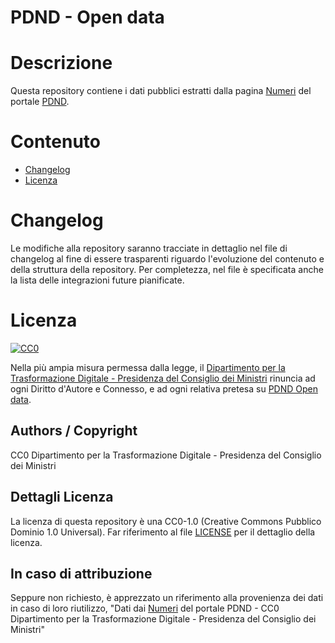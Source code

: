 # PDND - Open data

# Descrizione

Questa repository contiene i dati pubblici estratti dalla pagina [Numeri](https://www.interop.pagopa.it/numeri) del portale [PDND](https://www.interop.pagopa.it). 

# Contenuto

- [Changelog](#changelog)
- [Licenza](#licenza)

# Changelog

Le modifiche alla repository saranno tracciate in dettaglio nel file di changelog al fine di essere trasparenti riguardo l'evoluzione del contenuto e della struttura della repository. Per completezza, nel file è specificata anche la lista delle integrazioni future pianificate.

# Licenza 

<p xmlns:dct="http://purl.org/dc/terms/" xmlns:vcard="http://www.w3.org/2001/vcard-rdf/3.0#">
  <a rel="license"
     href="http://creativecommons.org/publicdomain/zero/1.0/">
    <img src="http://i.creativecommons.org/p/zero/1.0/88x31.png" style="border-style: none;" alt="CC0" />
  </a>
  <br />

Nella più ampia misura permessa dalla legge, il [Dipartimento per la Trasformazione Digitale - Presidenza del Consiglio dei Ministri](https://www.innovazione.gov.it/) rinuncia ad ogni Diritto d'Autore e Connesso, e ad ogni relativa pretesa su [PDND Open data](https://github.com/italia/pdnd-opendata).

## Authors / Copyright

CC0 Dipartimento per la Trasformazione Digitale - Presidenza del Consiglio dei Ministri

## Dettagli Licenza

La licenza di questa repository è una CC0-1.0 (Creative Commons Pubblico Dominio 1.0 Universal).
Far riferimento al file [LICENSE](https://github.com/italia/pdnd-opendata/blob/main/LICENSE) per il dettaglio della licenza.

## In caso di attribuzione

Seppure non richiesto, è apprezzato un riferimento alla provenienza dei dati in caso di loro riutilizzo, "Dati dai [Numeri](https://www.interop.pagopa.it/numeri) del portale PDND - CC0 Dipartimento per la Trasformazione Digitale - Presidenza del Consiglio dei Ministri"
